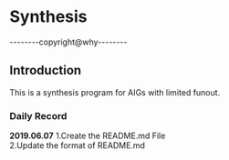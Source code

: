 # Synthesis
--------copyright@why--------

## Introduction
This is a synthesis program for AIGs with limited funout.

### Daily Record
**2019.06.07**
1.Create the README.md File  
2.Update the format of README.md

